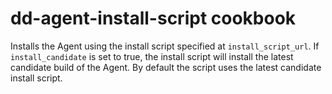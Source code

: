 # dd-agent-install-script cookbook

Installs the Agent using the install script specified at `install_script_url`.
If `install_candidate` is set to true, the install script will install the
latest candidate build of the Agent.
By default the script uses the latest candidate install script.
